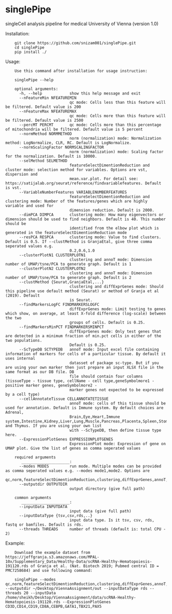 # singlePipe
singleCell analysis pipeline for medical University of Vienna (version 1.0)

Installation:

        git clone https://github.com/snizam001/singlePipe.git
        cd singlePipe
        pip install ./
    
Usage:

        Use this command after installation for usage instruction: 

        singlePipe --help

        optional arguments:
          -h, --help            show this help message and exit
          --nFeatureMin NFEATUREMIN
                                qc mode: Cells less than this feature will be filtered. Default value is 200
          --nFeatureMax NFEATUREMAX
                                qc mode: Cells more than this feature will be filtered. Default value is 2500
          --percMT PERCMT       qc mode: Cells more than this percentage of mitochondria will be filtered. Default value is 5 percent
          --normMethod NORMMETHOD
                                norm (normalization) mode: Normalization method: LogNormalize, CLR, RC. Default is LogNormalize.
          --normScalingFactor NORMSCALINGFACTOR
                                norm (normalization) mode: Scaling factor for the normalization. Default is 10000.
          --selMethod SELMETHOD
                                featureSelectDimentionReduction and cluster mode: selection method for variables. Options are vst, dispersion and
                                mean.var.plot. For detail see: https://satijalab.org/seurat/reference/findvariablefeatures. Default is vst.
          --VariableNumberFeatures VARIABLENUMBERFEATURES
                                featureSelectDimentionReduction and clustering mode: Number of the features/genes which are highly variable and used for
                                dimension reduction. Default is 2000.
          --dimPCA DIMPCA       clustering mode: How many eigenvectors or dimension should be used to find neighbors. Default is 40. This number should be
                                identified from the elbow plot which is generated in the featureSelectDimentionReduction mode
          --resPCA RESPCA       clustering mode: Value to find clusters. Default is 0.5. If --clustMethod is GranjaEtal, give three comma seperated values e.g.
                                0.2,0.6,1.0
          --clusterPlotN1 CLUSTERPLOTN1
                                clustering and annoT mode: Dimension number of UMAP/tsne/PCA to generate graph. Default is 1
          --clusterPlotN2 CLUSTERPLOTN2
                                clustering and annoT mode: Dimension number of UMAP/tsne/PCA to generate graph. Default is 2
          --clustMethod {Seurat,GranjaEtal,...}
                                clustering and diffExprGenes mode: Should this pipeline use default method (Seurat) or method of Granja et al (2019). Default
                                is Seurat.
          --findMarkersLogFC FINDMARKERSLOGFC
                                diffExprGenes mode: Limit testing to genes which show, on average, at least X-fold difference (log-scale) between the two
                                groups of cells. Default is 0.25.
          --findMarkersMinPCT FINDMARKERSMINPCT
                                diffExprGenes mode: Only test genes that are detected in a minimum fraction of min.pct cells in either of the two populations.
                                Default is 0.25.
          --ScTypeDB SCTYPEDB   annoT mode: Input excel file containing information of markers for cells of a particular tissue. By default it uses internal
                                datasset of package sc-type. But if you are using your own marker then just prepare an input XLSX file in the same format as our DB file. DB
                                file should contain four columns (tissueType - tissue type, cellName - cell type,geneSymbolmore1 - positive marker genes, geneSymbolmore2 -
                                marker genes not expected to be expressed by a cell type)
          --cellAnnotateTissue CELLANNOTATETISSUE
                                annoT mode: cells of this tissue should be used for annotation. Default is Immune system. By default choices are Adrenal,
                                Brain,Eye,Heart,Immune system,Intestine,Kidney,Liver,Lung,Muscle,Pancreas,Placenta,Spleen,Stomach and Thymus. If you are using your own list
                                with --ScTypeDB, then define tissue type here.
          --ExpressionPlotGenes EXPRESSIONPLOTGENES
                                ExpressionPlot mode: Expression of gene on UMAP plot. Give the list of genes as comma seperated values

        required arguments
           _____________________:
          --modes MODES         run mode. Multiple modes can be provided as comma seperated values e.g. --modes mode1,mode2. Options are
                                qc,norm,featureSelectDimentionReduction,clustering,diffExprGenes,annoT,ExpressionPlot,.....
          --outputdir OUTPUTDIR
                                output directory (give full path)

        common arguments
           _____________________:
          --inputData INPUTDATA
                                input data (give full path)
          --inputDataType {tsv,csv,rds,..}
                                input data type. Is it tsv, csv, rds, fastq or bamfiles. Default is rds.
          --threads THREADS     number of threads (default is: total CPU - 2)



Example:

        Download the example dataset from https://jeffgranja.s3.amazonaws.com/MPAL-10x/Supplementary_Data/Healthy-Data/scRNA-Healthy-Hematopoiesis-191120.rds of Granja et al. (Nat. Biotech 2019; Pubmed central ID = PMC7258684) and use following command:

        singlePipe --modes qc,norm,featureSelectDimentionReduction,clustering,diffExprGenes,annoT,ExpressionPlot --outputdir ~/Desktop/ViennaAssignment/out --inputDataType rds --threads 20 --inputData /home/sheikh/Desktop/ViennaAssignment/data/scRNA-Healthy-Hematopoiesis-191120.rds --ExpressionPlotGenes CD3D,CD14,CD19,CD8A,CEBPB,GATA1,TBX21,PAX5
    
    
    

